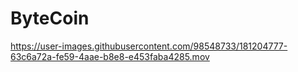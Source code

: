 # ByteCoin

https://user-images.githubusercontent.com/98548733/181204777-63c6a72a-fe59-4aae-b8e8-e453faba4285.mov

